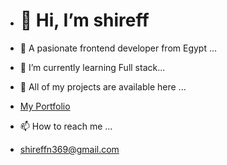 - <h1>👋 Hi, I’m shireff</h1>


- 👀 A pasionate frontend developer from Egypt ...

  
- 🌱 I’m currently learning Full stack...

  
- 💞️ All of my projects are available here ...
- <a href="https://my-portfolio-930d7.web.app/" target="_blank">My Portfolio</a>


- 📫 How to reach me ...
- <a target="_blank" href="mailto:shireffn369@gmail.com">shireffn369@gmail.com</a>


  

<!---
shireff/shireff is a ✨ special ✨ repository because its `README.md` (this file) appears on your GitHub profile.
You can click the Preview link to take a look at your changes.
--->
